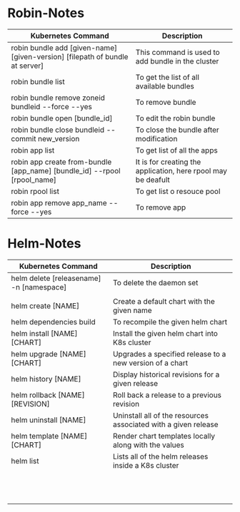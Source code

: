 # Robin-Notes
| Kubernetes Command | Description |
| --- | ----------- |
|robin bundle  add [given-name] [given-version] [filepath of bundle at server]| This command is used to add bundle in the cluster |
|robin bundle list| To get the list of all available bundles| 
|  robin bundle remove zoneid bundleid --force --yes| To remove bundle|
|robin  bundle open [bundle_id]| To edit the robin bundle|
|robin bundle close bundleid --commit new_version| To close the bundle after modification |
|robin app list|To get list of all the apps|
|robin app create from-bundle [app_name] [bundle_id]  --rpool [rpool_name]| It is for creating the application, here rpool may be deafult|
|robin rpool list|To get list o resouce pool|
|robin app remove app_name --force --yes| To remove app|
# Helm-Notes
| Kubernetes Command | Description |
| --- | ----------- |
|helm delete [releasename] -n [namespace]|To delete the daemon set |
|||
|helm create [NAME]|Create a default chart with the given name|
|helm dependencies build|To recompile the given helm chart|
|helm install [NAME] [CHART]|Install the given helm chart into K8s cluster|
|helm upgrade [NAME] [CHART]|Upgrades a specified release to a new version of a chart|
|helm history [NAME]	|Display historical revisions for a given release|
|helm rollback [NAME] [REVISION]|Roll back a release to a previous revision|
|helm uninstall [NAME]|Uninstall all of the resources associated with a given release|
|helm template [NAME] [CHART]|Render chart templates locally along with the values|
|helm list|Lists all of the helm releases inside a K8s cluster|
|||
|||
|||
|||
|||
|||
|||
|||
|||
|||
|||
|||
